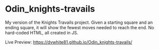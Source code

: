 # Odin_knights-travails
My version of the Knights Travails project. 
Given a starting square and an ending square, it will show the fewest moves needed to reach the end.
No hard-coded HTML, all created in JS.

Live Preview: https://dvwhite81.github.io/Odin_knights-travails/
